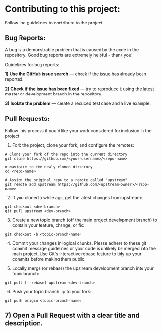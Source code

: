 # Contributing to this project:

Follow the guidelines to contribute to the project

## Bug Reports:

A bug is a demonstrable problem that is caused by the code in the repository. Good bug reports are extremely helpful - thank you!

Guidelines for bug reports:

**1) Use the GitHub issue search**  — check if the issue has already been reported.

**2) Check if the issue has been fixed** — try to reproduce it using the latest master or development branch in the repository.

**3) Isolate the problem** — create a reduced test case and a live example.

## Pull Requests:

Follow this process if you'd like your work considered for inclusion in the project:

1) Fork the project, clone your fork, and configure the remotes:
```
# Clone your fork of the repo into the current directory
git clone https://github.com/<your-username>/<repo-name>

# Navigate to the newly cloned directory
cd <repo-name>

# Assign the original repo to a remote called "upstream"
git remote add upstream https://github.com/<upstream-owner>/<repo-name>
```
2) If you cloned a while ago, get the latest changes from upstream:
```
git checkout <dev-branch>
git pull upstream <dev-branch>
```
3) Create a new topic branch (off the main project development branch) to contain your feature, change, or fix:
```
git checkout -b <topic-branch-name>
```
4) Commit your changes in logical chunks. Please adhere to these git commit message guidelines or your code is unlikely be merged into the main project. Use Git's interactive rebase feature to tidy up your commits before making them public.

5) Locally merge (or rebase) the upstream development branch into your topic branch:
```
git pull [--rebase] upstream <dev-branch>
```
6) Push your topic branch up to your fork:
```
git push origin <topic-branch-name>
```
## 7) Open a Pull Request with a clear title and description.
